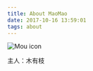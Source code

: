 ```yaml
---
title: About MaoMao
date: 2017-10-16 13:59:01
tags: about
---
```


![Mou icon](http://mmimg.nuoluan.com/blog/20171017/4.jpg?imageView2/0/w/600)

主人：木有枝

